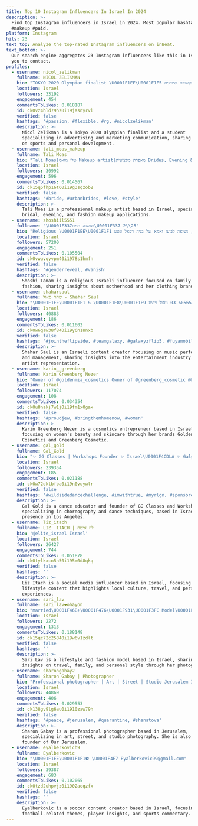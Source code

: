 ```yaml
---
title: Top 10 Instagram Influencers In Israel In 2024
description: >-
  Find top Instagram influencers in Israel in 2024. Most popular hashtags: #love
  #makeup #paid.
platform: Instagram
hits: 23
text_top: Analyze the top-rated Instagram influencers on inBeat.
text_bottom: >-
  Our search engine aggregates 23 Instagram influencers like this in Israel for
  you to contact.
profiles:
  - username: nicol_zelikman
    fullname: NICOL ZELIKMAN
    bio: "TOKYO 2020 Olympian finalist \U0001F1EF\U0001F1F5 סטודנטית פרסום ותקשורת שיווקית\U0001F469‍\U0001F393 . להזמנת ההרצאה שלי ״באתי לחלום והגשמתי חלום״ השאירו הודעה בפרטי\U0001F4E9"
    location: Israel
    followers: 33192
    engagement: 454
    commentsToLikes: 0.018187
    id: ck0vz4hld79hz0i19jasnyrvl
    verified: false
    hashtags: '#passion, #flexible, #rg, #nicolzelikman'
    description: >-
      Nicol Zelikman is a Tokyo 2020 Olympian finalist and a student
      specializing in advertising and marketing communication, sharing insights
      on sports and personal development.
  - username: tali_moas_makeup
    fullname: Tali Moas
    bio: "Tali Moas|טלי מואס Makeup artist|מאפרת מקצועית Brides, Evening & Fashion|כלות, ערב ואופנה 0544712701 \U0001F1EE\U0001F1F1"
    location: Israel
    followers: 30992
    engagement: 596
    commentsToLikes: 0.014567
    id: ck15q5fhp16t60i19g3sqzob2
    verified: false
    hashtags: '#bride, #urbanbrides, #love, #style'
    description: >-
      Tali Moas is a professional makeup artist based in Israel, specializing in
      bridal, evening, and fashion makeup applications.
  - username: shoshiil5551
    fullname: "\U0001F337שושנה תמם\U0001F337 2\\25"
    bio: "Religious \U0001F1EE\U0001F1F1 שושי תמם , נשואה לבועז ואמא של בניה רפאל ונטע\U0001F476\U0001F3FB\U0001F9D2\U0001F3FB קישור למותג הבגדים שלי⬇️"
    location: Israel
    followers: 57200
    engagement: 251
    commentsToLikes: 0.105504
    id: ck0vwuvqyvpm40i1978s1hmfn
    verified: false
    hashtags: '#genderreveal, #vanish'
    description: >-
      Shoshi Tamam is a religious Israeli influencer focused on family life and
      fashion, sharing insights about motherhood and her clothing brand.
  - username: shaharsaul
    fullname: שחר סאול - Shahar Saul
    bio: "\U0001F1EE\U0001F1F1 & \U0001F1E8\U0001F1E9 להופעות: אופיר - 050-8499347 גאגא - 03-6056511 ניהול וייצוג: @roman_buchatsky & @gagamanagement‬ \U0001F447"
    location: Israel
    followers: 40883
    engagement: 186
    commentsToLikes: 0.011602
    id: ck0w6gaw38f840i19y6n1nnxb
    verified: false
    hashtags: '#jointheflipside, #teamgalaxy, #galaxyzflip5, #fuyamobile'
    description: >-
      Shahar Saul is an Israeli content creator focusing on music performances
      and management, sharing insights into the entertainment industry and
      artist representation.
  - username: karin__greenberg
    fullname: Karin Greenberg Nezer
    bio: "Owner of @goldenmia_cosmetics Owner of @greenberg_cosmetic @karingreenberg.women_ עמוד לנשים בלבד \U0001F970"
    location: Israel
    followers: 117074
    engagement: 108
    commentsToLikes: 0.034354
    id: ck0u8nakj7w1j0i19fm1x0gax
    verified: false
    hashtags: '#proudjew, #bringthemhomenow, #women'
    description: >-
      Karin Greenberg Nezer is a cosmetics entrepreneur based in Israel,
      focusing on women's beauty and skincare through her brands Golden Mia
      Cosmetics and Greenberg Cosmetic.
  - username: gal_gold
    fullname: Gal_Gold
    bio: "✨ GG Classes | Workshops Founder ✨ Israel\U0001F4CDLA ✨ Galgold.dance@gmail.com"
    location: Israel
    followers: 239354
    engagement: 185
    commentsToLikes: 0.021188
    id: ck0w72dklbfba0i19n0vuywlr
    verified: false
    hashtags: '#wildsidedancechallenge, #imwithtrue, #myrlgn, #sponsored'
    description: >-
      Gal Gold is a dance educator and founder of GG Classes and Workshops,
      specializing in choreography and dance techniques, based in Israel with a
      presence in Los Angeles.
  - username: liz_itach
    fullname: LIZ  ITACH | ליז איטח
    bio: '@elite_israel Israel'
    location: Israel
    followers: 26427
    engagement: 744
    commentsToLikes: 0.051878
    id: ck0tylkxcn5n50i195m0d8qkq
    verified: false
    hashtags: ''
    description: >-
      Liz Itach is a social media influencer based in Israel, focusing on
      lifestyle content that highlights local culture, travel, and personal
      experiences.
  - username: sari_lav
    fullname: sari_lav❤ohayon
    bio: "married\U0001F46B+\U0001F476\U0001F931\U0001F3FC Model\U0001F4F8\U0001F484\U0001F1EE\U0001F1F1 Life style |fashion |travel Israel @photo_sari_ :צלמת"
    location: Israel
    followers: 2272
    engagement: 1313
    commentsToLikes: 0.188148
    id: ck15qc72c25840i19w6v1zdlt
    verified: false
    hashtags: ''
    description: >-
      Sari Lav is a lifestyle and fashion model based in Israel, sharing
      insights on travel, family, and personal style through her photography.
  - username: sharongabay2
    fullname: Sharon Gabay | Photographer
    bio: "Professional photographer | Art | Street | Studio Jerusalem Israel \U0001F1EE\U0001F1F1❤\U0001F1EE\U0001F1F1 My studio account: @sharon.gabay.studio Founder: @our_jerusalem"
    location: Israel
    followers: 44869
    engagement: 406
    commentsToLikes: 0.029553
    id: ck138gv9lg6au0i1910zaw79h
    verified: false
    hashtags: '#peace, #jerusalem, #quarantine, #shanatova'
    description: >-
      Sharon Gabay is a professional photographer based in Jerusalem,
      specializing in art, street, and studio photography. She is also the
      founder of Our Jerusalem.
  - username: eyalberkovich9
    fullname: Eyalberkovic
    bio: "\U0001F1EE\U0001F1F1⚽️ \U0001F4E7 Eyalberkovic99@gmail.com"
    location: Israel
    followers: 39387
    engagement: 683
    commentsToLikes: 0.102065
    id: ck0tzd2uhpvjz0i1902aeqzfx
    verified: false
    hashtags: ''
    description: >-
      Eyalberkovic is a soccer content creator based in Israel, focusing on
      football-related themes, player insights, and sports commentary.
---
```



